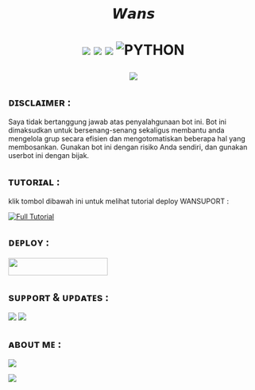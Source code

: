 <h1 align="center"> 𝙒𝙖𝙣𝙨 <h1 align="center">

<p align="center">
    <a href="https://github.com/WANSUPORT/IWANS/edit/Wans-Userbot/README.md"><img src="https://github.com/WANSUPORT/IWANS"=ff0000&logo=github&logoColor=ffffff&style=for-the-badge" /></a>
    <a href> <img src="https://github.com/WANSUPORT/IWANS/edit/Wans-Userbot/README.md?logo=github&style=for-the-badge" /></a>
    <a href="https://pypi.org/project/Telethon/"><img src="https://img.shields.io/pypi/v/telethon?color=important&label=telethon&logo=python&logoColor=brightgreen&style=for-the-badge" /></a>
    <img alt="PYTHON" src="https://img.shields.io/badge/PYTHON-v3.9.6-purple?style=for-the-badge&logo=appveyor"/>
    </p>

![](https://github.com/WANSUPORT/IWANS/edit/Wans-Userbot/README.md/resources/ezgif-1-47328533dd.gif)

## ᴅɪsᴄʟᴀɪᴍᴇʀ :

Saya tidak bertanggung jawab atas penyalahgunaan bot ini.
Bot ini dimaksudkan untuk bersenang-senang sekaligus membantu anda
mengelola grup secara efisien dan mengotomatiskan beberapa hal yang membosankan.
Gunakan bot ini dengan risiko Anda sendiri, dan gunakan userbot ini dengan bijak.
    
## ᴛᴜᴛᴏʀɪᴀʟ :
klik tombol dibawah ini untuk melihat tutorial deploy WANSUPORT :

[![Full Tutorial](https://img.shields.io/badge/Tonton%20Video-green)](https://t.me/tutorialuserbottelegram/127)  

## ᴅᴇᴘʟᴏʏ :

<p align="left"><a href="https://telegram.dog/XTZ_HerokuBot?start=V0FOU1VQT1JUL1dhbnMtVWJvdCBBeWlpbi1Vc2VyYm90"> <img src="https://img.shields.io/badge/Deploy%20On%20Telegram-blue?style=for-the-badge&logo=telegram" width="200" height="35.60" /></a></p><p align="left"><a href="https://heroku.com/deploy?template=https://github.com/WANSUPORT/IWANS/edit/Xa-Userbot/README.mdhttpssmg src="https://img.shields.io/badge/Deploy%20On%20Heroku-indigo?style=for-the-badge&logo=heroku" width="200" height="35.60" /></a></p>

    

## sᴜᴘᴘᴏʀᴛ & ᴜᴘᴅᴀᴛᴇs :
<a href="https://t.me/Wansupport"><img src="https://img.shields.io/badge/Join-Group%20Support-green.svg?style=for-the-badge&logo=Telegram"></a> 
<a href="https://t.me/iwansubot"><img src="https://img.shields.io/badge/Join-Updates%20Channel-white.svg?style=for-the-badge&logo=Telegram"></a>

## ᴀʙᴏᴜᴛ ᴍᴇ :
<p align="left">
<a href"https://github.com/WANSUPORT/IWANS"><img src="https://img.shields.io/badge/GitHub-Follow%20GitHub-inactive.svg?style=for-the-badge&logo=github"></a>
</p>
<p align="left">
<a href="https://instagram.com/syhndr_"><img src="https://img.shields.io/badge/Instagram-Follow-important.svg?style=for-the-badge&logo=instagram"></a>



